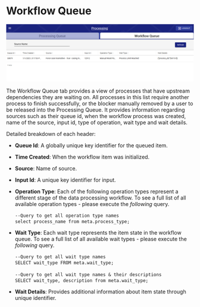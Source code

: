 # Workflow Queue

![Sample Workflow Queue](<../../.gitbook/assets/image (364).png>)

The Workflow Queue tab provides a view of processes that have upstream dependencies they are waiting on. All processes in this list require another process to finish successfully, or the blocker manually removed by a user to be released into the Processing Queue. It provides information regarding sources such as their queue id, when the workflow process was created, name of the source, input id, type of operation, wait type and wait details.&#x20;

Detailed breakdown of each header:

* **Queue Id**: A globally unique key identifier for the queued item.
* **Time Created**: When the workflow item was initialized.
* **Source**: Name of source.
* **Input Id**: A unique key identifier for input.
*   **Operation Type**: Each of the following operation types represent a different stage of the data processing workflow. To see a full list of all available operation types - please execute the _following_ query.

    ```
    --Query to get all operation type names
    select process_name from meta.process_type;
    ```
*   **Wait Type**: Each wait type represents the item state in the workflow queue. To see a full list of all available wait types - please execute the _following_ query.

    ```
    --Query to get all wait type names
    SELECT wait_type FROM meta.wait_type;

    --Query to get all wait type names & their descriptions
    SELECT wait_type, description from meta.wait_type;
    ```
* **Wait Details**: Provides additional information about item state through unique identifier.
